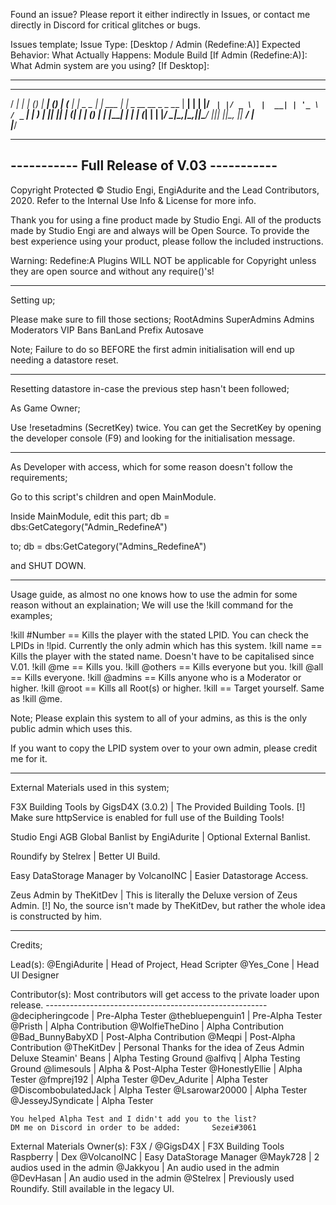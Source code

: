 Found an issue? Please report it either indirectly in Issues, or contact me directly in Discord for critical glitches or bugs.

Issues template;
Issue Type: [Desktop / Admin (Redefine:A)]
Expected Behavior:
What Actually Happens:
Module Build [If Admin (Redefine:A)]:
What Admin system are you using? [If Desktop]:

---------------------------------------------------------------

   _____ _             _ _         ______             _ 
  / ____| |           | (_)       |  ____|           (_)
 | (___ | |_ _   _  __| |_  ___   | |__   _ __   __ _ _ 
  \___ \| __| | | |/ _` | |/ _ \  |  __| | '_ \ / _` | |
  ____) | |_| |_| | (_| | | (_) | | |____| | | | (_| | |
 |_____/ \__|\__,_|\__,_|_|\___/  |______|_| |_|\__, |_|
	            	                        __/ |  
       				       	        |___/   

---------------------------------------------------------------
-----------	    Full Release of V.03	    -----------
---------------------------------------------------------------

Copyright Protected © Studio Engi, EngiAdurite and the Lead Contributors, 2020.
Refer to the Internal Use Info & License for more info.

Thank you for using a fine product made by Studio Engi.
All of the products made by Studio Engi are and always will be Open Source.
To provide the best experience using your product, please follow the included instructions.

Warning: Redefine:A Plugins WILL NOT be applicable for Copyright unless they are open source and without any require()'s!

--------------------------------------------------------------

Setting up;

Please make sure to fill those sections;
	RootAdmins
	SuperAdmins
	Admins
	Moderators
	VIP
	Bans
	BanLand
	Prefix
	Autosave

Note; Failure to do so BEFORE the first admin initialisation will end up needing a datastore reset.

-------------------------------------------------------------

Resetting datastore in-case the previous step hasn't been followed;

As Game Owner; 

Use !resetadmins (SecretKey) twice.
You can get the SecretKey by opening the developer console (F9) and looking for the initialisation message.

---

As Developer with access, which for some reason doesn't follow the requirements;

Go to this script's children and open MainModule.

Inside MainModule, edit this part;
db = dbs:GetCategory("Admin_RedefineA")

to;
db = dbs:GetCategory("Admins_RedefineA")

and SHUT DOWN.

--------------------------------------------------------------

Usage guide, as almost no one knows how to use the admin for some reason without an explaination;
We will use the !kill command for the examples;

!kill #Number == Kills the player with the stated LPID. You can check the LPIDs in !lpid. Currently the only admin which has this system.
!kill name == Kills the player with the stated name. Doesn't have to be capitalised since V.01.
!kill @me == Kills you.
!kill @others == Kills everyone but you.
!kill @all == Kills everyone.
!kill @admins == Kills anyone who is a Moderator or higher.
!kill @root == Kills all Root(s) or higher.
!kill == Target yourself. Same as !kill @me.

Note; Please explain this system to all of your admins, as this is the only public admin which uses this.

If you want to copy the LPID system over to your own admin, please credit me for it.

--------------------------------------------------------------

External Materials used in this system;	

F3X Building Tools by GigsD4X (3.0.2)				| The Provided Building Tools.
[!] Make sure httpService is enabled for full use of the Building Tools!
	
Studio Engi AGB Global Banlist by EngiAdurite 			| Optional External Banlist.

Roundify by Stelrex						| Better UI Build.

Easy DataStorage Manager by VolcanoINC				| Easier Datastorage Access.

Zeus Admin by TheKitDev						| This is literally the Deluxe version of Zeus Admin.
[!] No, the source isn't made by TheKitDev, but rather the whole idea is constructed by him.

--------------------------------------------------------------

Credits;

Lead(s):
	@EngiAdurite		| Head of Project, Head Scripter
	@Yes_Cone		| Head UI Designer

Contributor(s): 
	Most contributors will get access to the private loader upon release.
	-------------------------------------------------------
	@decipheringcode		| Pre-Alpha Tester
	@thebluepenguin1		| Pre-Alpha Tester
	@Pristh 			| Alpha Contribution
	@WolfieTheDino			| Alpha Contribution
	@Bad_BunnyBabyXD		| Post-Alpha Contribution
	@Meqpi				| Post-Alpha Contribution
	@TheKitDev			| Personal Thanks for the idea of Zeus Admin Deluxe
	Steamin' Beans 			| Alpha Testing Ground
	@alfivq				| Alpha Testing Ground
	@limesouls			| Alpha & Post-Alpha Tester
	@HonestlyEllie			| Alpha Tester
	@fmprej192			| Alpha Tester
	@Dev_Adurite			| Alpha Tester
	@DiscombobulatedJack		| Alpha Tester
	@Lsarowar20000			| Alpha Tester
	@JesseyJSyndicate 		| Alpha Tester
	
	You helped Alpha Test and I didn't add you to the list?
	DM me on Discord in order to be added: 		 Sezei#3061
	

External Materials Owner(s):
	F3X / @GigsD4X			| F3X Building Tools
	Raspberry			| Dex
	@VolcanoINC			| Easy DataStorage Manager
	@Mayk728			| 2 audios used in the admin
	@Jakkyou			| An audio used in the admin
	@DevHasan			| An audio used in the admin
	@Stelrex			| Previously used Roundify. Still available in the legacy UI.
